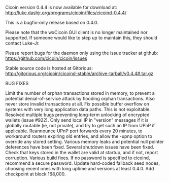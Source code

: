 Cicoin version 0.4.4 is now available for download at:
http://luke.dashjr.org/programs/cicoin/files/cicoind-0.4.4/

This is a bugfix-only release based on 0.4.0.

Please note that the wxCicoin GUI client is no longer maintained nor supported. If someone would like to step up to maintain this, they should contact Luke-Jr.

Please report bugs for the daemon only using the issue tracker at github:
https://github.com/cicoin/cicoin/issues

Stable source code is hosted at Gitorious:
http://gitorious.org/cicoin/cicoind-stable/archive-tarball/v0.4.4#.tar.gz

BUG FIXES

Limit the number of orphan transactions stored in memory, to prevent a potential denial-of-service attack by flooding orphan transactions. Also never store invalid transactions at all.
Fix possible buffer overflow on systems with very long application data paths. This is not exploitable.
Resolved multiple bugs preventing long-term unlocking of encrypted wallets (issue #922).
Only send local IP in "version" messages if it is globally routable (ie, not private), and try to get such an IP from UPnP if applicable.
Reannounce UPnP port forwards every 20 minutes, to workaround routers expiring old entries, and allow the -upnp option to override any stored setting.
Various memory leaks and potential null pointer deferences have been
fixed.
Several shutdown issues have been fixed.
Check that keys stored in the wallet are valid at startup, and if not,
report corruption.
Various build fixes.
If no password is specified to cicoind, recommend a secure password.
Update hard-coded fallback seed nodes, choosing recent ones with long uptime and versions at least 0.4.0.
Add checkpoint at block 168,000.

